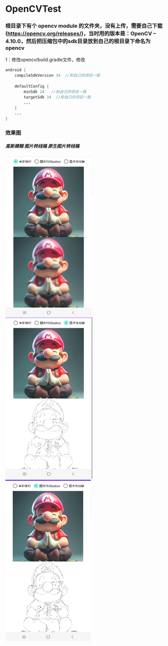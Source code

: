 # OpenCVTest

### 根目录下有个 opencv module 的文件夹，没有上传，需要自己下载(https://opencv.org/releases/)，当时用的版本是：OpenCV – 4.10.0，然后把压缩包中的sdk目录放到自己的根目录下命名为 opencv 
1：修改opencv/build.gradle文件，修改
```java
android {
    compileSdkVersion 34  //和自己的项目一致

    defaultConfig {
        minSdk 24   //和自己的项目一致
        targetSdk 34  //和自己的项目一致
        ...
    }
    ...
}
```  

### 效果图 
##### 高斯模糊    图片转线稿    原生图片转线稿
![image](img/blur.png)
![image](img/img_to_line.png)
![image](img/native_img_to_line.png)
